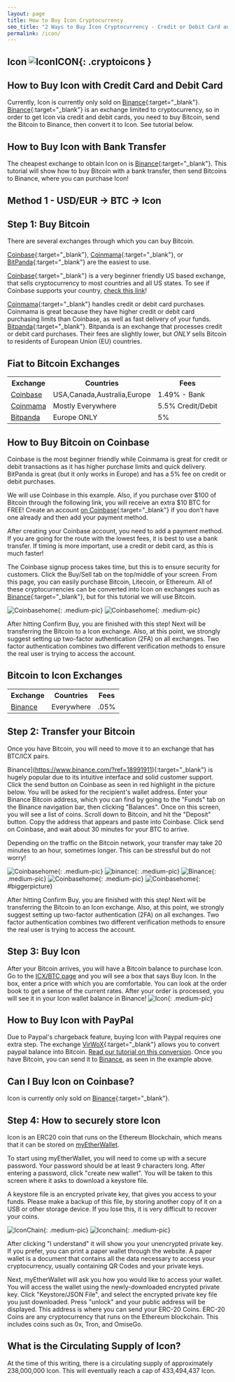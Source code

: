 ```yaml
---
layout: page
title: How to Buy Icon Cryptocurrency
seo_title: "2 Ways to Buy Icon Cryptocurrency - Credit or Debit Card and Bank Transfer"
permalink: /icon/
---
```


## Icon ![IconICON](/img/icon.png){: .cryptoicons }



## How to Buy Icon with Credit Card and Debit Card

Currently, Icon is currently only sold on [Binance](https://www.binance.com/?ref=18991911){:target="_blank"}. [Binance](https://www.binance.com/?ref=18991911){:target="_blank"} is an exchange limited to cryptocurrency, so in order to get Icon via credit and debit cards, you need to buy Bitcoin, send the Bitcoin to Binance, then convert it to Icon. See tutorial below.


## How to Buy Icon with Bank Transfer

The cheapest exchange to obtain Icon on is [Binance](https://www.binance.com/?ref=18991911){:target="_blank"}. This tutorial will show how to buy Bitcoin with a bank transfer, then send  Bitcoins to Binance, where you can purchase Icon!

## Method 1 - USD/EUR -> BTC -> Icon


## Step 1: Buy Bitcoin

There are several exchanges through which you can buy Bitcoin.

[Coinbase](https://www.coinbase.com/join/53bc38a3b11f6623df000004){:target="_blank"}, [Coinmama](https://www.coinmama.com/?ref=buyaltcoinsworldwide){:target="_blank"}, or [BitPanda](https://www.bitpanda.com/?ref=7989064235904733469){:target="_blank"} are the easiest to use.

[Coinbase](https://www.coinbase.com/join/53bc38a3b11f6623df000004){:target="_blank"} is a very beginner friendly US based exchange, that sells cryptocurrency to most countries and all US states. To see if Coinbase supports your country, [check this link](https://support.coinbase.com/customer/en/portal/articles/1392031-what-countries-are-buys-and-sells-available-in-)!

[Coinmama](https://www.coinmama.com/?ref=buyaltcoinsworldwide){:target="_blank"} handles credit or debit card purchases. Coinmama is great because they have higher credit or debit card purchasing limits than Coinbase, as well as fast delivery of your funds.
[Bitpanda](https://www.bitpanda.com/?ref=7989064235904733469){:target="_blank"}. Bitpanda is an exchange that processes credit or debit card purchases. Their fees are slightly lower, but *ONLY* sells Bitcoin to residents of European Union (EU) countries.

## Fiat to Bitcoin Exchanges
<table class="basic-table" align="center">
 <tr>
  <th>Exchange</th>
  <th>Countries</th>
  <th>Fees</th>
 </tr>

 <tr>
  <td><a href="https://www.coinbase.com/join/53bc38a3b11f6623df000004"> Coinbase</a></td>
  <td>USA,Canada,Australia,Europe</td>
  <td>1.49% - Bank </td>
 </tr>

 <tr>
  <td><a href="https://www.coinmama.com/?ref=buyaltcoinsworldwide">Coinmama</a></td>
  <td>Mostly Everywhere</td>
  <td>5.5% Credit/Debit</td>
 </tr>
 <tr>
  <td><a href="https://www.bitpanda.com/?ref=7989064235904733469">Bitpanda</a></td>
  <td>Europe ONLY</td>
  <td>5%</td>
 </tr>

</table>

## How to Buy Bitcoin on Coinbase

Coinbase is the most beginner friendly while Coinmama is great for credit or debit transactions as it has higher purchase limits and quick delivery. BitPanda is great (but it only works in Europe) and has a 5% fee on credit or debit purchases.

We will use Coinbase in this example. Also, if you purchase over $100 of Bitcoin through the following link, you will receive an extra $10 BTC for FREE! Create an account [on Coinbase](https://www.coinbase.com/join/53bc38a3b11f6623df000004){:target="_blank"} if you don’t have one already and then add your payment method.

After creating your Coinbase account, you need to add a payment method. If you are going for the route with the lowest fees, it is best to use a bank transfer. If timing is more important, use a credit or debit card, as this is much faster!

The Coinbase signup process takes time, but this is to ensure security for customers. Click the Buy/Sell tab on the top/middle of your screen. From this page, you can easily purchase Bitcoin, Litecoin, or Ethereum. All of these cryptocurrencies can be converted into Icon on exchanges such as [Binance](https://www.binance.com/?ref=18991911){:target="_blank"}, but for this tutorial we will use Bitcoin.


![Coinbasehome](/img/Coinbase3.png){: .medium-pic}
![Coinbasehome](/img/Coinbase2.png){: .medium-pic}


After hitting Confirm Buy, you are finished with this step! Next will be transferring the Bitcoin to a Icon exchange. Also, at this point, we strongly suggest setting up two-factor authentication (2FA) on all exchanges. Two factor authentication  combines two different verification methods to ensure the real user is trying to access the account.


## Bitcoin to Icon Exchanges
<table class="basic-table" align="center">
 <tr>
  <th>Exchange</th>
  <th>Countries</th>
  <th>Fees</th>
 </tr>

 <tr>
  <td><a href="https://www.binance.com/?ref=18991911"> Binance</a></td>
  <td>Everywhere</td>
  <td>.05% </td>
 </tr>
</table>

## Step 2: Transfer your Bitcoin

Once you have Bitcoin, you will need to move it to an exchange that has BTC/ICX pairs.

Binance](https://www.binance.com/?ref=18991911){:target="_blank"} is hugely popular due to its intuitive interface and solid customer support. Click the send button on Coinbase as seen in red highlight in the picture below. You will be asked for the recipient's wallet address. Enter your Binance Bitcoin address, which you can find by going to the "Funds" tab on the Binance navigation bar, then clicking "Balances". Once on this screen, you will see a list of coins. Scroll down to Bitcoin, and hit the "Deposit" button. Copy the address that appears and paste into Coinbase. Click send on Coinbase, and wait about 30 minutes for your BTC to arrive.

Depending on the traffic on the Bitcoin network, your transfer may take 20 minutes to an hour, sometimes longer. This can be stressful but do not worry!

![Coinbasehome](/img/Send1.png){: .medium-pic}
![binance](/img/binancedeposit.png){: .medium-pic}
![Binance](/img/binancedeposit2.png){: .medium-pic}
![Coinbasehome](/img/Send2.png){: .medium-pic}
![Coinbasehome](/img/Send3.png){: #biggerpicture}

After hitting Confirm Buy, you are finished with this step! Next will be transferring the Bitcoin to an Icon exchange. Also, at this point, we strongly suggest setting up two-factor authentication (2FA) on all exchanges. Two factor authentication  combines two different verification methods to ensure the real user is trying to access the account.

## Step 3: Buy Icon

After your Bitcoin arrives, you will have a Bitcoin balance to purchase Icon. Go to the [ICX/BTC page](https://www.binance.com/trade.html?symbol=ICX_BTC)
and you will see a box that says Buy Icon. In the box, enter a price with which you are comfortable. You can look at the order book to get a sense of the current rates. After your order is processed, you will see it in your Icon wallet balance in Binance!
![Icon](/img/iconex.png){: .medium-pic}

## How to Buy Icon with PayPal

Due to Paypal's chargeback feature, buying Icon with Paypal requires one extra step. The exchange [VirWoX](https://www.virwox.com?r=22aa25){:target="_blank"} allows you to convert paypal balance into Bitcoin. [Read our tutorial on this conversion](/buy-bitcoin/paypal/). Once you have Bitcoin, you can send it to [Binance](https://www.binance.com/?ref=18991911), as seen in the example above.


## Can I Buy Icon on Coinbase?

Icon is currently only sold on [Binance](https://www.binance.com/?ref=18991911){:target="_blank"}.


## Step 4: How to securely store Icon

Icon is an ERC20 coin that runs on the Ethereum Blockchain, which means that it can be stored on [myEtherWallet](https://www.myetherwallet.com/).

To start using myEtherWallet, you will need to come up with a secure password. Your password should be at least 9 characters long. After entering a password, click "create new wallet". You will be taken to this screen where it asks to download a keystore file.

A keystore file is an encrypted private key, that gives you access to your funds. Please make a backup of this file, by storing another copy of it on a USB or other storage device. If you lose this, it is very difficult to recover your coins.

![IconChain](/img/ethpass.png){: .medium-pic}
![Iconchain](/img/keystore.png){: .medium-pic}

After clicking "I understand" it will show you your unencrypted private key. If you prefer, you can print a paper wallet through the website. A paper wallet is a document that contains all the data necessary to access your cryptocurrency, usually containing QR Codes and your private keys.

Next, myEtherWallet will ask you how you would like to access your wallet. You will access the wallet using the newly-downloaded encrypted private key. Click "Keystore/JSON File", and select the encrypted private key file you just downloaded. Press "unlock" and your public address will be displayed. This address is where you can send your ERC-20 Coins. ERC-20 Coins are any cryptocurrency that runs on the Ethereum blockchain. This includes coins such as 0x, Tron, and OmiseGo.

## What is the Circulating Supply of Icon?

At the time of this writing, there is a circulating supply of approximately 238,000,000 Icon. This will eventually reach a cap of 433,494,437 Icon.	
